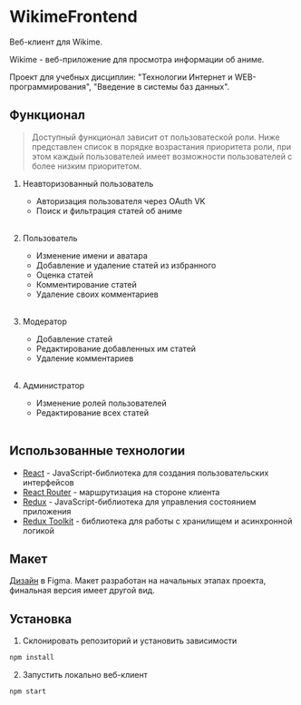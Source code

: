 # WikimeFrontend

Веб-клиент для Wikime.

Wikime - веб-приложение для просмотра информации об аниме.

Проект для учебных дисциплин: "Технологии Интернет и WEB-программирования", "Введение в системы баз данных".

## Функционал

> Доступный функционал зависит от пользоватеской роли. Ниже представлен список в порядке возрастания приоритета роли, при этом каждый пользователей имеет возможности пользователей с более низким приоритетом.

1. Неавторизованный пользователь

    - Авторизация пользователя через OAuth VK
    - Поиск и фильтрация статей об аниме
      <br></br>

2. Пользователь

    - Изменение имени и аватара
    - Добавление и удаление статей из избранного
    - Оценка статей
    - Комментирование статей
    - Удаление своих комментариев
      <br></br>

3. Модератор

    - Добавление статей
    - Редактирование добавленных им статей
    - Удаление комментариев
      <br></br>

4. Администратор

    - Изменение ролей пользователей
    - Редактирование всех статей
      <br></br>

## Использованные технологии

-   [React](https://reactjs.org/) - JavaScript-библиотека для создания пользовательских интерфейсов
-   [React Router](https://reactrouter.com/en/6.5.0) - маршрутизация на стороне клиента
-   [Redux](https://redux.js.org/) - JavaScript-библиотека для управления состоянием приложения
-   [Redux Toolkit](https://redux-toolkit.js.org/) - библиотека для работы с хранилищем и асинхронной логикой

## Макет

[Дизайн](https://www.figma.com/file/DPbTCQA7jVXjRaGxUT8wBr/Wikime?node-id=68%3A3&t=2b6tNyRkOtxZqyve-1) в Figma. Макет разработан на начальных этапах проекта, финальная версия имеет другой вид.

## Установка

1. Склонировать репозиторий и установить зависимости

```bash
npm install
```

2. Запустить локально веб-клиент

```bash
npm start
```
